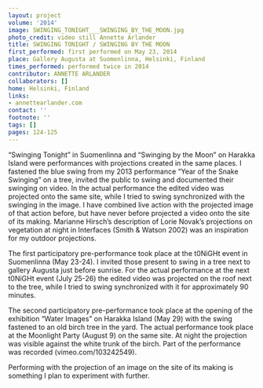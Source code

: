```yaml
---
layout: project
volume: '2014'
image: SWINGING_TONIGHT___SWINGING_BY_THE_MOON.jpg
photo_credit: video still Annette Arlander
title: SWINGING TONIGHT / SWINGING BY THE MOON
first_performed: first performed on May 23, 2014
place: Gallery Augusta at Suomenlinna, Helsinki, Finland
times_performed: performed twice in 2014
contributor: ANNETTE ARLANDER
collaborators: []
home: Helsinki, Finland
links:
- annettearlander.com
contact: ''
footnote: ''
tags: []
pages: 124-125
---
```


“Swinging Tonight” in Suomenlinna and “Swinging by the Moon” on Harakka Island were performances with projections created in the same places. I fastened the blue swing from my 2013 performance “Year of the Snake Swinging” on a tree, invited the public to swing and documented their swinging on video. In the actual performance the edited video was projected onto the same site, while I tried to swing synchronized with the swinging in the image. I have combined live action with the projected image of that action before, but have never before projected a video onto the site of its making. Marianne Hirsch’s description of Lorie Novak’s projections on vegetation at night in Interfaces (Smith & Watson 2002) was an inspiration for my outdoor projections.

The first participatory pre-performance took place at the t0NiGHt event in Suomenlinna (May 23-24). I invited those present to swing in a tree next to gallery Augusta just before sunrise. For the actual performance at the next t0NiGHt event (July 25-26) the edited video was projected on the roof next to the tree, while I tried to swing synchronized with it for approximately 90 minutes.

The second participatory pre-performance took place at the opening of the exhibition “Water Images” on Harakka Island (May 29) with the swing fastened to an old birch tree in the yard. The actual performance took place at the Moonlight Party (August 9) on the same site. At night the projection was visible against the white trunk of the birch. Part of the performance was recorded (vimeo.com/103242549).

Performing with the projection of an image on the site of its making is something I plan to experiment with further.
